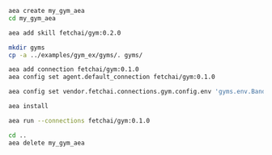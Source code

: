 ``` bash
aea create my_gym_aea
cd my_gym_aea
```
``` bash
aea add skill fetchai/gym:0.2.0
```
``` bash
mkdir gyms
cp -a ../examples/gym_ex/gyms/. gyms/
```
``` bash
aea add connection fetchai/gym:0.1.0
aea config set agent.default_connection fetchai/gym:0.1.0
```
``` bash
aea config set vendor.fetchai.connections.gym.config.env 'gyms.env.BanditNArmedRandom'
```
``` bash
aea install
```
``` bash
aea run --connections fetchai/gym:0.1.0
```
``` bash
cd ..
aea delete my_gym_aea
```
